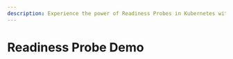 ```yaml
---
description: Experience the power of Readiness Probes in Kubernetes with our hands-on demo. Ensure container health and reliability. 
---
```


# Readiness Probe Demo